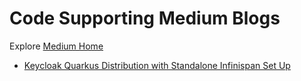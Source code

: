 # Code Supporting Medium Blogs

Explore [Medium Home](https://medium.com/@kritika.tripathi28)


* [Keycloak Quarkus Distribution with Standalone Infinispan Set Up](https://medium.com/@kritika.tripathi28/keycloak-quarkus-distribution-with-standalone-infinispan-set-up-db0d74d55c63)
